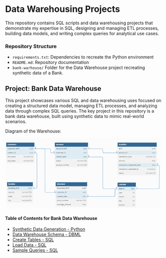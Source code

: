 # Data Warehousing Projects

This repository contains SQL scripts and data warehousing projects that demonstrate my expertise in SQL, designing and managing ETL processes, building data models, and writing complex queries for analytical use cases.


### Repository Structure

- `requirements.txt`: Dependencies to recreate the Python environment
- `README.md`: Repository documentation
- `bank-warhouse/` Folder for the Data Warehouse project recreating synthetic data of a Bank.


## Project: Bank Data Warehouse

This project showcases various SQL and data warehousing uses focused on creating a structured data model, managing ETL processes, and analyzing data through complex SQL queries. The key project in this repository is a bank data warehouse, built using synthetic data to mimic real-world scenarios.

Diagram of the Warehouse:

<p align="center">
  <img src="bank-warehouse/bank_warehouse_diagram.png" alt="Bank Warehouse Diagram" width="500"/>
</p>
	

#### Table of Contents for Bank Data Warehouse

- [Synthetic Data Generation - Python](bank-warehouse/synthetic_data_generation.py)
- [Data Warehouse Schema - DBML](bank-warehouse/bank_diagram.txt)
- [Create Tables - SQL](bank-warehouse/create_tables.sql)
- [Load Data - SQL](bank-warehouse/load_data.sql)
- [Sample Queries - SQL](bank-warehouse/sample_queries.sql)



